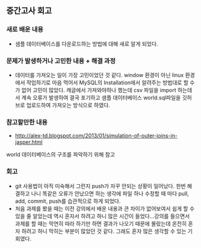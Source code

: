 ## 중간고사 회고

### 새로 배운 내용

- 샘플 데이터베이스를 다운로드하는 방법에 대해 새로 알게 되었다.

### 문제가 발생하거나 고민한 내용 + 해결 과정
- 데이터를 가져오는 일이 가장 고민이었던 것 같다. window 환경이 아닌 linux 환경에서 작업하기로 마음 먹어서 MySQL의 Installation에서 알려주는 방법대로 할 수가 없어 고민이 많았다.
캐글에서 가져와야하나 했는데 csv 파일을 import 하는데서 계속 오류가 발생하여 결국 포기하고 샘플 데이터베이스 world.sql파일을 깃허브로 업로드하여 가져오는 방식으로 하였다.
 

### 참고할만한 내용
- http://alex-td.blogspot.com/2013/01/simulation-of-outer-joins-in-jasper.html 

world 데이터베이스의 구조를 파악하기 위해 참고

### 회고
- git 사용법이 아직 미숙해서 그런지 push가 자꾸 안되는 상황이 일어났다. 한번 해결하고 나니 똑같은 오류가 안났으면 하는 생각에 파일 하나 수정할 때 마다 pull, add, commit, push를 습관적으로 하게 되었다.
- 처음 과제를 봤을 때는 이전 강의에서 배운 내용과 큰 차이가 없어보여서 쉽게 할 수 있을 줄 알았는데 역시 혼자서 하려고 하니 많은 시간이 들었다...강의를 들으면서 과제를 할 때는 막연히 따라 하기만 하면
결과가 나오기 때문에 몰랐는데 온전히 혼자 하려고 하니 막히는 부분이 많았던 것 같다. 그래도 혼자 많은 생각할 수 있는 기회였다.

